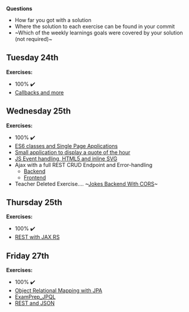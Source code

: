 **Questions**
- How far you got with a solution
- Where the solution to each exercise can be found in your commit
- ~Which of the weekly learnings goals were covered by your solution (not required)~

## Tuesday 24th

**Exercises:**
- 100% :heavy_check_mark:
- [Callbacks and more](https://github.com/AndreasVikke/CPH-Business-Sem3/tree/master/Flow2/Week2/01-Tuesday/JavaScript%20Exercises)

## Wednesday 25th

**Exercises:**
- 100% :heavy_check_mark:
- [ES6 classes and Single Page Applications]()
- [Small application to display a quote of the hour](https://github.com/AndreasVikke/CPH-Business-Sem3/tree/master/Flow2/Week2/02-Wednesday/AJAX_Fetch)
- [JS Event handling, HTML5 and inline SVG](https://github.com/AndreasVikke/CPH-Business-Sem3/tree/master/Flow2/Week2/02-Wednesday/AJAX_Fetch)
- Ajax with a full REST CRUD Endpoint and Error-handling
    - [Backend](https://github.com/AndreasVikke/CPH-Business-Sem3/tree/master/Flow2/Week2/02-Wednesday/BackendApp)
    - [Frontend](https://github.com/AndreasVikke/CPH-Business-Sem3/tree/master/Flow2/Week2/02-Wednesday/SinglePageApp)
- Teacher Deleted Exercise.... ~[Jokes Backend With CORS](https://github.com/AndreasVikke/CPH-Business-Sem3/tree/master/Flow2/Week2/02-Wednesday/QuoteWithCORS)~

## Thursday 25th

**Exercises:**
- 100% :heavy_check_mark:
- [REST with JAX RS](https://github.com/AndreasVikke/CPH-Business-Sem3/tree/master/Flow2/Week1/02-Wednesday/RestJaxRS)

## Friday 27th

**Exercises:**
- 100% :heavy_check_mark:
- [Object Relational Mapping with JPA](https://github.com/AndreasVikke/CPH-Business-Sem3/tree/master/Flow2/Week1/03-Friday/ORMJPA)
- [ExamPrep_JPQL](https://github.com/AndreasVikke/CPH-Business-Sem3/tree/master/Flow2/Week1/03-Friday/ExamPrep)
- [REST and JSON](https://github.com/AndreasVikke/CPH-Business-Sem3/tree/master/Flow2/Week1/03-Friday/RESTandJSON)